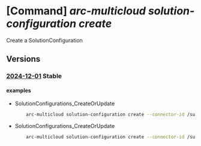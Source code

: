 # [Command] _arc-multicloud solution-configuration create_

Create a SolutionConfiguration

## Versions

### [2024-12-01](/Resources/mgmt-plane/L3tyZXNvdXJjZXVyaX0vcHJvdmlkZXJzL21pY3Jvc29mdC5oeWJyaWRjb25uZWN0aXZpdHkvc29sdXRpb25jb25maWd1cmF0aW9ucy97fQ==/2024-12-01.xml) **Stable**

<!-- mgmt-plane /{resourceuri}/providers/microsoft.hybridconnectivity/solutionconfigurations/{} 2024-12-01 -->

#### examples

- SolutionConfigurations_CreateOrUpdate
    ```bash
        arc-multicloud solution-configuration create --connector-id /subscriptions/{}/resourceGroups/{}/providers/Microsoft.HybridConnectivity/publicCloudConnectors/{} --name mySolutionConfig --solution-type "Microsoft.AssetManagement" --solution-settings periodicSync="true" cloudProviderServiceTypes="ec2,s3" awsGlobalReadOnly="true" cloudProviderRegions="us-east-1,us-east-2" periodicSyncTime="1"
    ```

- SolutionConfigurations_CreateOrUpdate
    ```bash
        arc-multicloud solution-configuration create --connector-id /subscriptions/{}/resourceGroups/{}/providers/Microsoft.HybridConnectivity/publicCloudConnectors/{} --name mySolutionConfig --solution-type "Microsoft.HybridCompute.Onboard" --solution-settings periodicSync="true" cloudProviderRegions="us-east-1,us-east-2" periodicSyncTime="1"
    ```
